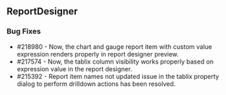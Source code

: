 ## ReportDesigner

### Bug Fixes

* \#218980 - Now, the chart and gauge report item with custom value expression renders properly in report designer preview.
* \#217574 - Now, the tablix column visibility works properly based  on expression value in the report designer.
* \#215392 - Report item names not updated issue in the tablix property dialog to perform drilldown actions has been resolved.
